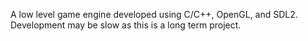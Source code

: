 A low level game engine developed using C/C++, OpenGL, and SDL2.  
Development may be slow as this is a long term project.